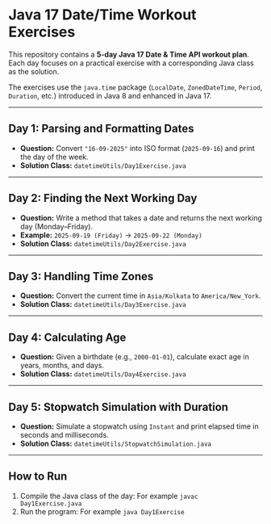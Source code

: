 # Java 17 Date/Time Workout Exercises

This repository contains a **5-day Java 17 Date & Time API workout plan**. Each day focuses on a practical exercise with a corresponding Java class as the solution.  

The exercises use the `java.time` package (`LocalDate`, `ZonedDateTime`, `Period`, `Duration`, etc.) introduced in Java 8 and enhanced in Java 17.  

---

## Day 1: Parsing and Formatting Dates
- **Question:** Convert `"16-09-2025"` into ISO format (`2025-09-16`) and print the day of the week.  
- **Solution Class:** `datetimeUtils/Day1Exercise.java`

---

## Day 2: Finding the Next Working Day
- **Question:** Write a method that takes a date and returns the next working day (Monday–Friday).  
- **Example:** `2025-09-19 (Friday)` → `2025-09-22 (Monday)`  
- **Solution Class:** `datetimeUtils/Day2Exercise.java`

---

## Day 3: Handling Time Zones
- **Question:** Convert the current time in `Asia/Kolkata` to `America/New_York`.  
- **Solution Class:** `datetimeUtils/Day3Exercise.java`

---

## Day 4: Calculating Age
- **Question:** Given a birthdate (e.g., `2000-01-01`), calculate exact age in years, months, and days.  
- **Solution Class:** `datetimeUtils/Day4Exercise.java`

---

## Day 5: Stopwatch Simulation with Duration
- **Question:** Simulate a stopwatch using `Instant` and print elapsed time in seconds and milliseconds.  
- **Solution Class:** `datetimeUtils/StopwatchSimulation.java`

---

## How to Run
1. Compile the Java class of the day:  For example `javac Day1Exercise.java`
2. Run the program:  For example `java Day1Exercise`


